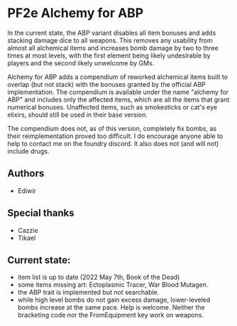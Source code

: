 # PF2e Alchemy for ABP

In the current state, the ABP variant disables all item bonuses and adds stacking damage dice to all weapons. This removes any usability from almost all alchemical items and increases bomb damage by two to three times at most levels, with the first element being likely undesirable by players and the second likely unwelcome by GMs.

Alchemy for ABP adds a compendium of reworked alchemical items built to overlap (but not stack) with the bonuses granted by the official ABP implementation. The compendium is available under the name "alchemy for ABP" and includes only the affected items, which are all the items that grant numerical bonuses. Unaffected items, such as smokesticks or cat's eye elixirs, should still be used in their base version.

The compendium does not, as of this version, completely fix bombs, as their reimplementation proved too difficult. I do encourage anyone able to help to contact me on the foundry discord. It also does not (and will not) include drugs.

## Authors

- Ediwir

## Special thanks

- Cazzie
- Tikael

## Current state:

- item list is up to date (2022 May 7th, Book of the Dead)
- some items missing art: Ectoplasmic Tracer, War Blood Mutagen.
- the ABP trait is implemented but not searchable.
- while high level bombs do not gain excess damage, lower-leveled bombs increase at the same pace. Help is welcome. Neither the bracketing code nor the FromEquipment key work on weapons.
